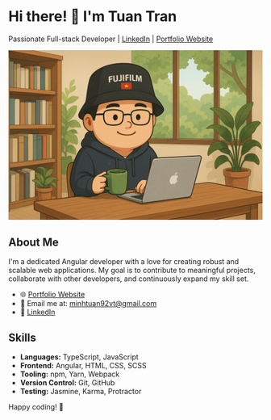 # Hi there! 👋 I'm Tuan Tran

Passionate Full-stack Developer | [LinkedIn](https://www.linkedin.com/in/minhtuan92vt) | [Portfolio Website](https://minhtuan92.github.io/porfolio)

![Me](assets/me.png)

## About Me

I'm a dedicated Angular developer with a love for creating robust and scalable web applications. My goal is to contribute to meaningful projects, collaborate with other developers, and continuously expand my skill set.

- 🌐 [Portfolio Website](https://minhtuan92.github.io/porfolio)
- 📧 Email me at: [minhtuan92vt@gmail.com](mailto:minhtuan92vt@gmail.com)
- 💼 [LinkedIn](https://www.linkedin.com/in/minhtuan92vt)

## Skills

- **Languages:** TypeScript, JavaScript
- **Frontend:** Angular, HTML, CSS, SCSS
- **Tooling:** npm, Yarn, Webpack
- **Version Control:** Git, GitHub
- **Testing:** Jasmine, Karma, Protractor

Happy coding! 🚀
